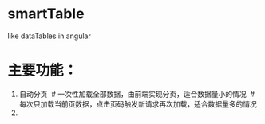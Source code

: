 # smartTable
like dataTables in angular
# 主要功能：
1. 自动分页
  # 一次性加载全部数据，由前端实现分页，适合数据量小的情况
  # 每次只加载当前页数据，点击页码触发新请求再次加载，适合数据量多的情况
2. 
